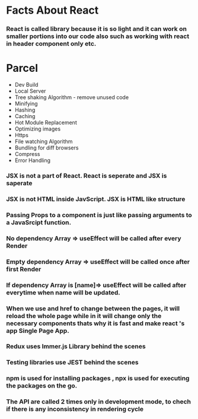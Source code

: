 # Facts About React

### React is called library because it is so light and it can work on smaller portions into our code also such as working with react in header component only etc.

# Parcel

- Dev Build
- Local Server
- Tree shaking Algorithm - remove unused code
- Minifying
- Hashing
- Caching
- Hot Module Replacement
- Optimizing images
- Https
- File watching Algorithm
- Bundling for diff browsers
- Compress
- Error Handling

### JSX is not a part of React. React is seperate and JSX is saperate

### JSX is not HTML inside JavScript. JSX is HTML like structure

### Passing Props to a component is just like passing arguments to a JavaSrcipt function.

### No dependency Array => useEffect will be called after every Render

### Empty dependency Array => useEffect will be called once after first Render

### If dependency Array is [name]=> useEffect will be called after everytime when name will be updated.

### When we use <a></a> and href to change between the pages, it will reload the whole page while in <Link></Link> it will change only the necessary components thats why it is fast and make react 's app Single Page App.

### Redux uses Immer.js Library behind the scenes

### Testing libraries use JEST behind the scenes

### npm is used for installing packages , npx is used for executing the packages on the go.

### The API are called 2 times only in development mode, to chech if there is any inconsistency in rendering cycle
